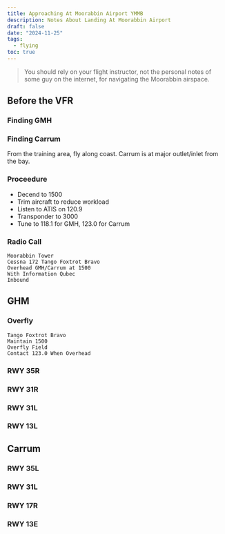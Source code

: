 ```yaml
---
title: Approaching At Moorabbin Airport YMMB
description: Notes About Landing At Moorabbin Airport
draft: false
date: "2024-11-25"
tags:
  - flying
toc: true
---
```


> You should rely on your flight instructor, not the personal notes of some guy on the internet, for navigating the Moorabbin airspace.

## Before the VFR 

### Finding GMH

### Finding Carrum

From the training area, fly along coast. Carrum is at major outlet/inlet from the bay.

### Proceedure

- Decend to 1500
- Trim aircraft to reduce workload
- Listen to ATIS on 120.9
- Transponder to 3000
- Tune to 118.1 for GMH, 123.0 for Carrum

### Radio Call
    Moorabbin Tower
    Cessna 172 Tango Foxtrot Bravo
    Overhead GMH/Carrum at 1500
    With Information Qubec
    Inbound

## GHM

### Overfly

    Tango Foxtrot Bravo
    Maintain 1500
    Overfly Field
    Contact 123.0 When Overhead
    
### RWY 35R

### RWY 31R

### RWY 31L

### RWY 13L

## Carrum

### RWY 35L

### RWY 31L

### RWY 17R

### RWY 13E


